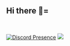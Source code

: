 ## Hi there 👋=


<!--
https://github-profile-summary-cards.vercel.app/demo.html
-->
<div id="stat" align="center">
    <img src="http://github-profile-summary-cards.vercel.app/api/cards/profile-details?username=dydosua&theme=material_palenight" alt=""/>
    <img src="http://github-profile-summary-cards.vercel.app/api/cards/repos-per-language?username=dydosua&theme=material_palenight" alt=""/>
    <img src="http://github-profile-summary-cards.vercel.app/api/cards/most-commit-language?username=dydosua&theme=material_palenight" alt=""/>
    <img src="http://github-profile-summary-cards.vercel.app/api/cards/stats?username=dydosua&theme=material_palenight" alt=""/>
    <img src="http://github-profile-summary-cards.vercel.app/api/cards/productive-time?username=dydosua&theme=material_palenight&utcOffset=8" alt=""/>
</div>
<!--
![](http://github-profile-summary-cards.vercel.app/api/cards/profile-details?username=dydosua&theme=material_palenight)
![](http://github-profile-summary-cards.vercel.app/api/cards/repos-per-language?username=dydosua&theme=material_palenight)
![](http://github-profile-summary-cards.vercel.app/api/cards/most-commit-language?username=dydosua&theme=material_palenight)
![](http://github-profile-summary-cards.vercel.app/api/cards/stats?username=dydosua&theme=material_palenight)
![](http://github-profile-summary-cards.vercel.app/api/cards/productive-time?username=dydosua&theme=material_palenight&utcOffset=8)
-->


<!--
https://lanyard.cnrad.dev
-->
[![Discord Presence](https://lanyard.cnrad.dev/api/1117057516623376394?theme=black&bg=292d3e&animated=true)](https://discord.com/users/1117057516623376394)
[![](https://img.shields.io/badge/telegram-26A5E4?style=for-the-badge&logo=telegram&logoColor=white)](https://t.me/is_wH2o)


<div id="stat" align="center">
    <script src="https://tryhackme.com/badge/3047778"></script>
</div>


<!--
**dydosua/dydosua** is a ✨ _special_ ✨ repository because its `README.md` (this file) appears on your GitHub profile.

Here are some ideas to get you started:

- 🔭 I’m currently working on ...
- 🌱 I’m currently learning ...
- 👯 I’m looking to collaborate on ...
- 🤔 I’m looking for help with ...
- 💬 Ask me about ...
- 📫 How to reach me: ...
- 😄 Pronouns: ...
- ⚡ Fun fact: ...
-->
